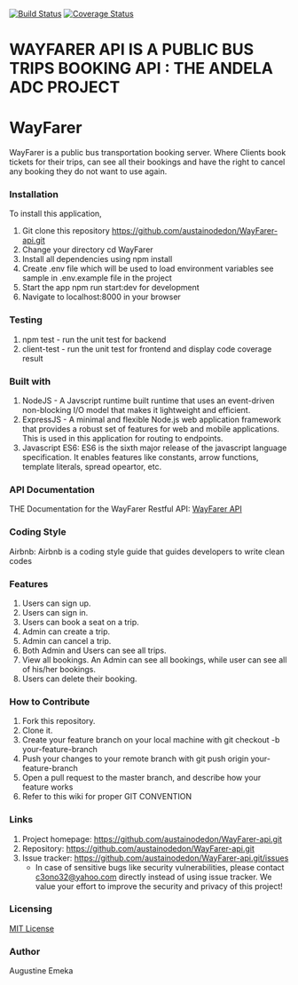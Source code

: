 [![Build Status](https://travis-ci.org/austainodedon/WayFarer-API.svg?branch=develop)](https://travis-ci.org/austainodedon/WayFarer-API) [![Coverage Status](https://coveralls.io/repos/github/austainodedon/WayFarer-API/badge.svg?branch=develop)](https://coveralls.io/github/austainodedon/WayFarer-API?branch=develop)


# WAYFARER API IS A PUBLIC BUS TRIPS BOOKING API : THE ANDELA ADC PROJECT
# WayFarer
 WayFarer is a public bus transportation booking server. Where Clients book tickets for their trips, can see all their bookings and have the right to cancel any booking they do not want to use again.

### Installation
To install this application,

  1. Git clone this repository https://github.com/austainodedon/WayFarer-api.git
  2. Change your directory cd WayFarer
  3. Install all dependencies using npm install
  4. Create .env file which will be used to load environment variables see sample in .env.example file in the project
  5. Start the app npm run start:dev for development
  6. Navigate to localhost:8000 in your browser

### Testing

  1. npm test - run the unit test for backend
  2. client-test - run the unit test for frontend and display code coverage result

### Built with

  1. NodeJS - A Javscript runtime built runtime that uses an event-driven non-blocking I/O model that makes it lightweight and efficient.
  2. ExpressJS - A minimal and flexible Node.js web application framework that provides a robust set of features for web and mobile applications. This is used in this application for routing to endpoints.
  3. Javascript ES6: ES6 is the sixth major release of the javascript language specification. It enables features like constants, arrow functions, template literals, spread opeartor, etc.

### API Documentation

  THE Documentation for the WayFarer Restful API: [WayFarer API](https://app.swaggerhub.com/apis/austainodedon/WAYFARER-API/1.0.0) 

### Coding Style

  Airbnb: Airbnb is a coding style guide that guides developers to write clean codes   

### Features

   1. Users can sign up.
   2. Users can sign in.
   3. Users can book a seat on a trip. 
   4. Admin can create a trip.
   5. Admin can cancel a trip.
   6. Both Admin and Users can see all trips.
   7. View all bookings. An Admin can see all bookings, while user can see all of his/her
      bookings.
   8. Users can delete their booking.
   


### How to Contribute

  1. Fork this repository.
  2. Clone it.
  3. Create your feature branch on your local machine with git checkout -b your-feature-branch
  4. Push your changes to your remote branch with git push origin your-feature-branch
  5. Open a pull request to the master branch, and describe how your feature works
  6. Refer to this wiki for proper GIT CONVENTION  

### Links

  1. Project homepage: https://github.com/austainodedon/WayFarer-api.git
  2. Repository: https://github.com/austainodedon/WayFarer-api.git
  3. Issue tracker: https://github.com/austainodedon/WayFarer-api.git/issues
        * In case of sensitive bugs like security vulnerabilities, please contact c3ono32@yahoo.com directly instead of using issue tracker. We value your effort to improve the security and privacy of this project!  

### Licensing

  [MIT License](https://github.com/austainodedon/WayFarer-api.git/develop/LICENSE) 

### Author

   Augustine Emeka                         
